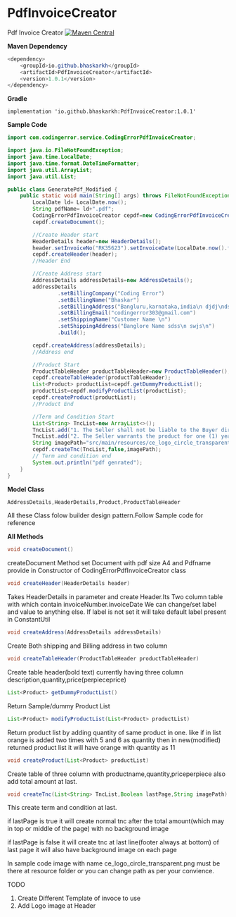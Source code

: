 # PdfInvoiceCreator
Pdf Invoice Creator
[![Maven Central](https://maven-badges.herokuapp.com/maven-central/io.github.bhaskarkh/PdfInvoiceCreator/badge.svg?style=plastic)](https://maven-badges.herokuapp.com/maven-central/io.github.bhaskarkh/PdfInvoiceCreator)

**Maven Dependency**

```java
<dependency>
    <groupId>io.github.bhaskarkh</groupId>
    <artifactId>PdfInvoiceCreator</artifactId>
    <version>1.0.1</version>
</dependency>
```
**Gradle**
```
implementation 'io.github.bhaskarkh:PdfInvoiceCreator:1.0.1'
```
**Sample Code**

```java
import com.codingerror.service.CodingErrorPdfInvoiceCreator;

import java.io.FileNotFoundException;
import java.time.LocalDate;
import java.time.format.DateTimeFormatter;
import java.util.ArrayList;
import java.util.List;

public class GeneratePdf_Modified {
    public static void main(String[] args) throws FileNotFoundException {
        LocalDate ld= LocalDate.now();
        String pdfName= ld+".pdf";
        CodingErrorPdfInvoiceCreator cepdf=new CodingErrorPdfInvoiceCreator(pdfName);
        cepdf.createDocument();

        //Create Header start
        HeaderDetails header=new HeaderDetails();
        header.setInvoiceNo("RK35623").setInvoiceDate(LocalDate.now().format(DateTimeFormatter.ofPattern("dd-MM-yyyy"))).build();
        cepdf.createHeader(header);
        //Header End

        //Create Address start
        AddressDetails addressDetails=new AddressDetails();
        addressDetails
                .setBillingCompany("Coding Error")
                .setBillingName("Bhaskar")
                .setBillingAddress("Bangluru,karnataka,india\n djdj\ndsjdsk")
                .setBillingEmail("codingerror303@gmail.com")
                .setShippingName("Customer Name \n")
                .setShippingAddress("Banglore Name sdss\n swjs\n")
                .build();

        cepdf.createAddress(addressDetails);
        //Address end

        //Product Start
        ProductTableHeader productTableHeader=new ProductTableHeader();
        cepdf.createTableHeader(productTableHeader);
        List<Product> productList=cepdf.getDummyProductList();
        productList=cepdf.modifyProductList(productList);
        cepdf.createProduct(productList);
        //Product End

        //Term and Condition Start
        List<String> TncList=new ArrayList<>();
        TncList.add("1. The Seller shall not be liable to the Buyer directly or indirectly for any loss or damage suffered by the Buyer.");
        TncList.add("2. The Seller warrants the product for one (1) year from the date of shipment");
        String imagePath="src/main/resources/ce_logo_circle_transparent.png";
        cepdf.createTnc(TncList,false,imagePath);
        // Term and condition end
        System.out.println("pdf genrated");
    }
}
```
**Model Class**
```java
AddressDetails,HeaderDetails,Product,ProductTableHeader
```
All these Class folow builder design pattern.Follow Sample code for reference

**All Methods**
```java
void createDocument()
```
createDocument Method set Document with pdf size A4 and Pdfname
provide in Constructor of CodingErrorPdfInvoiceCreator class 

```java
void createHeader(HeaderDetails header)
```
Takes HeaderDetails in parameter and create Header.Its Two column table with which contain invoiceNumber.invoiceDate
We can change/set label and value to anything else.
If label is not set it will take default label present in ConstantUtil
```java
void createAddress(AddressDetails addressDetails)
```
Create Both shipping and Billing address in two column
```java
void createTableHeader(ProductTableHeader productTableHeader)
```
Create table header(bold text) currently having three column description,quantity,price(perpieceprice)
```java
List<Product> getDummyProductList()
```
Return Sample/dummy Product List
```java
List<Product> modifyProductList(List<Product> productList)
```
Return product list by adding quantity of same product in one.
like if in list orange is added two times with 5 and 6 as quantity then in new(modified) returned product list it will have orange with quantity as 11 
```java
void createProduct(List<Product> productList)
```
Create table of three column with productname,quantity,priceperpiece
also add total amount at last.

```java
void createTnc(List<String> TncList,Boolean lastPage,String imagePath)
```
This create term and condition at last.
 
if lastPage is true it will create normal tnc after the total amount(which may in top or middle of the page) with no background image

if lastPage is false it will create  tnc at last line(footer always at bottom) of last page it will also have background image on each page

In sample code image with name ce_logo_circle_transparent.png
must be there at resource folder or you can change path as per your convience.

TODO
1. Create Different Template of invoce to use
2. Add Logo image at Header
